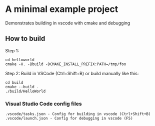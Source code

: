 # A minimal example project

Demonstrates building in vscode with cmake and debugging

## How to build

Step 1:
```
cd helloworld
cmake -H. -Bbuild -DCMAKE_INSTALL_PREFIX:PATH=/tmp/foo
```

Step 2: Build in VSCode (Ctrl+Shift+B) or build manually like this:
```
cd build
cmake --build .
./build/HelloWorld
```

### Visual Studio Code config files
```
.vscode/tasks.json - Config for building in vscode (Ctrl+Shift+B)
.vscode/launch.json - Config for debugging in vscode (F5)
```
